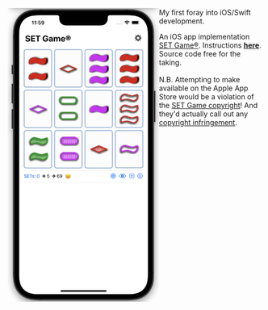 <img src="https://github.com/dmichaels/public/blob/master/work/code/personal/SetGame/SetGame.png" alt="drawing" width="300" align="left" /> My first foray into iOS/Swift development. <br />

An iOS app implementation [SET Game®](https://www.setgame.com/set/puzzle).
Instructions **[here](https://www.setgame.com/sites/default/files/instructions/SET%20INSTRUCTIONS%20-%20ENGLISH.pdf)**. <br />
Source code free for the taking. <br /><br />
N.B. Attempting to make available on the Apple App Store would be a violation of the <a href="http://setgame.com/terms-and-conditions">SET Game copyright</a>!
And they'd actually call out any <a href="http://www.cs.cmu.edu/~treuille/resc/set/set-letter.pdf">copyright infringement</a>.

